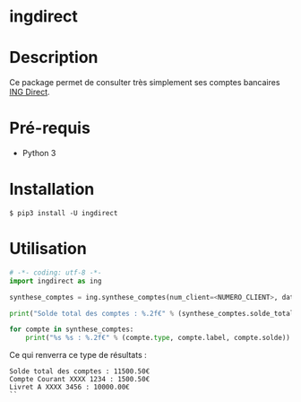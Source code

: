 # ingdirect

# Description

Ce package permet de consulter très simplement ses comptes bancaires [ING Direct](https://www.ingdirect.fr/).

# Pré-requis

- Python 3

# Installation

    $ pip3 install -U ingdirect

# Utilisation

```python
# -*- coding: utf-8 -*-
import ingdirect as ing

synthese_comptes = ing.synthese_comptes(num_client=<NUMERO_CLIENT>, date_naissance=<DATE_NAISSANCE>, code=<CODE_SECRET>)

print("Solde total des comptes : %.2f€" % (synthese_comptes.solde_total))

for compte in synthese_comptes:
    print("%s %s : %.2f€" % (compte.type, compte.label, compte.solde))

```

Ce qui renverra ce type de résultats :

```
Solde total des comptes : 11500.50€
Compte Courant XXXX 1234 : 1500.50€
Livret A XXXX 3456 : 10000.00€
``